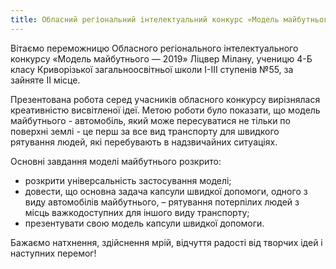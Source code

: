 ```yaml
---
title: Обласний регіональний інтелектуальний конкурс «Модель майбутнього — 2019»
---
```


Вітаємо переможницю Обласного регіонального інтелектуального конкурсу «Модель майбутнього — 2019» Ліцвер Мілану, ученицю 4-Б класу Криворізької загальноосвітньої школи І-ІІІ ступенів №55, за зайняте ІІ місце.

Презентована робота серед учасників обласного конкурсу вирізнялася креативністю висвітленої ідеї. Метою роботи було показати, що модель майбутнього - автомобіль, який може пересуватися не тільки по поверхні землі - це перш за все вид транспорту для швидкого рятування людей, які перебувають в надзвичайних ситуаціях.

Основні завдання моделі майбутнього розкрито:

- розкрити універсальність застосування моделі;
- довести, що основна задача капсули швидкої допомоги, одного з виду автомобілів майбутнього, – рятування потерпілих людей з місць важкодоступних для іншого виду транспорту;
- презентувати свою модель капсули швидкої допомоги.

Бажаємо натхнення, здійснення мрій, відчуття радості від творчих ідей і наступних перемог!

<slideshow />

